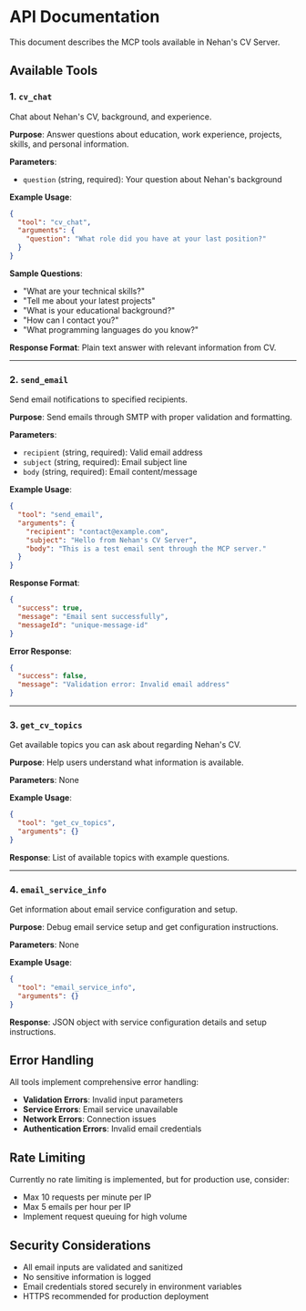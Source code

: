 # API Documentation

This document describes the MCP tools available in Nehan's CV Server.

## Available Tools

### 1. `cv_chat`

Chat about Nehan's CV, background, and experience.

**Purpose**: Answer questions about education, work experience, projects, skills, and personal information.

**Parameters**:
- `question` (string, required): Your question about Nehan's background

**Example Usage**:
```json
{
  "tool": "cv_chat",
  "arguments": {
    "question": "What role did you have at your last position?"
  }
}
```

**Sample Questions**:
- "What are your technical skills?"
- "Tell me about your latest projects"
- "What is your educational background?"
- "How can I contact you?"
- "What programming languages do you know?"

**Response Format**: Plain text answer with relevant information from CV.

---

### 2. `send_email`

Send email notifications to specified recipients.

**Purpose**: Send emails through SMTP with proper validation and formatting.

**Parameters**:
- `recipient` (string, required): Valid email address
- `subject` (string, required): Email subject line
- `body` (string, required): Email content/message

**Example Usage**:
```json
{
  "tool": "send_email",
  "arguments": {
    "recipient": "contact@example.com",
    "subject": "Hello from Nehan's CV Server",
    "body": "This is a test email sent through the MCP server."
  }
}
```

**Response Format**:
```json
{
  "success": true,
  "message": "Email sent successfully",
  "messageId": "unique-message-id"
}
```

**Error Response**:
```json
{
  "success": false,
  "message": "Validation error: Invalid email address"
}
```

---

### 3. `get_cv_topics`

Get available topics you can ask about regarding Nehan's CV.

**Purpose**: Help users understand what information is available.

**Parameters**: None

**Example Usage**:
```json
{
  "tool": "get_cv_topics",
  "arguments": {}
}
```

**Response**: List of available topics with example questions.

---

### 4. `email_service_info`

Get information about email service configuration and setup.

**Purpose**: Debug email service setup and get configuration instructions.

**Parameters**: None

**Example Usage**:
```json
{
  "tool": "email_service_info",
  "arguments": {}
}
```

**Response**: JSON object with service configuration details and setup instructions.

## Error Handling

All tools implement comprehensive error handling:

- **Validation Errors**: Invalid input parameters
- **Service Errors**: Email service unavailable
- **Network Errors**: Connection issues
- **Authentication Errors**: Invalid email credentials

## Rate Limiting

Currently no rate limiting is implemented, but for production use, consider:
- Max 10 requests per minute per IP
- Max 5 emails per hour per IP
- Implement request queuing for high volume

## Security Considerations

- All email inputs are validated and sanitized
- No sensitive information is logged
- Email credentials stored securely in environment variables
- HTTPS recommended for production deployment